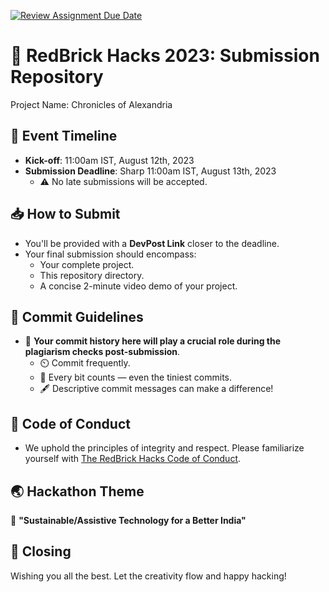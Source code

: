[![Review Assignment Due Date](https://classroom.github.com/assets/deadline-readme-button-24ddc0f5d75046c5622901739e7c5dd533143b0c8e959d652212380cedb1ea36.svg)](https://classroom.github.com/a/4K2fsVRG)
# 🚀 RedBrick Hacks 2023: Submission Repository
Project Name: Chronicles of Alexandria

## 📅 Event Timeline

- **Kick-off**: 11:00am IST, August 12th, 2023
- **Submission Deadline**: Sharp 11:00am IST, August 13th, 2023
  - ⚠️ No late submissions will be accepted.

## 📥 How to Submit

- You'll be provided with a **DevPost Link** closer to the deadline.
- Your final submission should encompass:
  - Your complete project.
  - This repository directory.
  - A concise 2-minute video demo of your project.

## 📌 Commit Guidelines

- 📝 **Your commit history here will play a crucial role during the plagiarism checks post-submission**.
  - ⏲️ Commit frequently.
  - 📜 Every bit counts — even the tiniest commits.
  - 🖋️ Descriptive commit messages can make a difference!

## 📜 Code of Conduct

- We uphold the principles of integrity and respect. Please familiarize yourself with [The RedBrick Hacks Code of Conduct](https://bit.ly/rbh-policy).

## 🌏 Hackathon Theme

🌱 **"Sustainable/Assistive Technology for a Better India"**

## 🥳 Closing

Wishing you all the best. Let the creativity flow and happy hacking!
